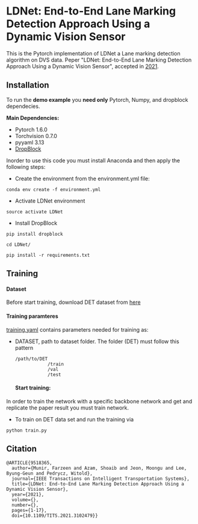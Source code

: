 # LDNet: End-to-End Lane Marking Detection Approach Using a Dynamic Vision Sensor
This is the Pytorch implementation of LDNet a Lane marking detection algorithm on DVS data.
Peper "LDNet: End-to-End Lane Marking Detection Approach Using a Dynamic Vision Sensor", accepted in [2021](https://ieeexplore.ieee.org/document/9518365).

## Installation

To run the **demo example** you **need only** Pytorch, Numpy, and dropblock dependecies.

**Main Dependencies:**
- Pytorch 1.6.0
- Torchvision 0.7.0
- pyyaml 3.13
- [DropBlock](https://github.com/miguelvr/dropblock)

Inorder to use this code you must install Anaconda and then apply the following steps:
+ Create the environment from the environment.yml file:

```
conda env create -f environment.yml
```
+ Activate LDNet environment

```
source activate LDNet
```

+ Install DropBlock

```
pip install dropblock

cd LDNet/

pip install -r requirements.txt
```

## Training

#### Dataset
Before start training, download DET dataset from [here](https://spritea.github.io/DET/) 

#### Training paramteres
[training.yaml](https://github.com/likui01/LDNet/blob/master/config/training.yaml) contains parameters needed for training as:
+ DATASET, path to  dataset folder. The folder (DET) must follow this pattern

    ``` 
    /path/to/DET
                /train		
                /val 	  
                /test 
   ```
  #### Start training:
In order to train the network with a specific backbone network and get and replicate the paper result you must train network.

+ To train on DET data set and run the training via 

``` python train.py  ```          



## Citation 
```
@ARTICLE{9518365,
  author={Munir, Farzeen and Azam, Shoaib and Jeon, Moongu and Lee, Byung-Geun and Pedrycz, Witold},
  journal={IEEE Transactions on Intelligent Transportation Systems}, 
  title={LDNet: End-to-End Lane Marking Detection Approach Using a Dynamic Vision Sensor}, 
  year={2021},
  volume={},
  number={},
  pages={1-17},
  doi={10.1109/TITS.2021.3102479}}
```
